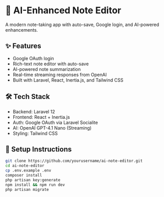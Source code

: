 # 🧠 AI-Enhanced Note Editor

A modern note-taking app with auto-save, Google login, and AI-powered enhancements.

## ✨ Features

- Google OAuth login
- Rich-text note editor with auto-save
- AI-powered note summarization
- Real-time streaming responses from OpenAI
- Built with Laravel, React, Inertia.js, and Tailwind CSS


## 🛠 Tech Stack

- Backend: Laravel 12
- Frontend: React + Inertia.js
- Auth: Google OAuth via Laravel Socialite
- AI: OpenAI GPT-4.1 Nano (Streaming)
- Styling: Tailwind CSS

## 🔧 Setup Instructions

```bash
git clone https://github.com/yourusername/ai-note-editor.git
cd ai-note-editor
cp .env.example .env
composer install
php artisan key:generate
npm install && npm run dev
php artisan migrate
